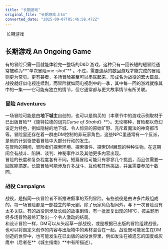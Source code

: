 ```yaml
---
title: "长期游戏"
original_file: "长期游戏.htm"
converted_date: "2025-09-07T05:46:58.472Z"
---
```


﻿ 长期游戏  

## 长期游戏 An Ongoing Game

有的冒险只需一回就能体验完一整场的D&D 游戏，这种只有一回长短的短冒险通常被称为**“单次冒险one-shot”** 。不过，需要连续的数回游戏才能完成的冒险则更为常见。更有甚者，多场冒险甚至可以串联起来，形成名为战役的宏大篇章。  
战役就好似电视连续剧，而冒险就如同电视剧中的一季，其中每一回的游戏就像其中的一集——它可能有独立的情节，但它通常都与更大故事情节有所关联。

### 冒险 Adventures

一场冒险可能是由**地下城主**自创的，也可以是购买的（本章节中的游戏示例取材于已出版冒险**《施特拉德的诅咒*Curse of Strahd*》**）。无论哪种，冒险都以奇幻设定为特色，例如隐秘的地下城、令人惊异的原始旷野、充斥着魔法的神奇都市等。冒险里还存在着一群由DM控制的非玩家角色，这些NPC里通常有一个反派，是他的计划驱使着冒险中大部分行动的发生。  
在冒险的期间，冒险者们探索环境、探索事件、探索DM展现的种种生物。在这期间会有战斗、陷阱、谈判、神秘事件以及其他更多内容出现。  
冒险的长度和复杂程度各有不同。短篇冒险可能只有寥寥几个挑战，而且仅需要一回就能搞定。长篇冒险可能涉及许多战斗、互动和其他挑战，并且需要参加十数回。

### 战役 Campaigns

战役，是指同一伙冒险者不断推进叙事的系列冒险。有些战役是由许多片段组成的，每一场冒险都是一部独立的单元剧，除了玩家角色相同外，与下一次冒险没有太多关联。有的战役则涉及长线的故事剧情，有一批反复出现的NPC，按主题历经多场冒险最终汇聚出一个令人激动的结局。  
和设计冒险一样，DM可以从头起草一部战役，或是根据已出版的冒险组建战役，也可以将自定义创作的内容与出版物中的素材混合在一起。战役既可能发生在DM创造的世界中，也可能发生在已出版的战役世界里，例如发生在被遗忘的国度或灰鹰中（后者在**《城主指南》**中有所描述）。